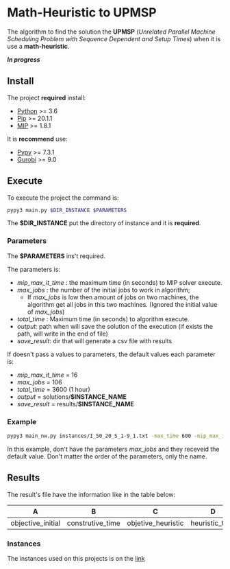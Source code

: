 # Math-Heuristic to UPMSP

The algorithm to find the solution the **UPMSP** (*Unrelated Parallel Machine Scheduling Problem with Sequence Dependent and Setup Times*) when it is use a **math-heuristic**.

***In progress***

## Install

The project **required** install:

 - [Python](https://www.python.org/) >= 3.6
 - [Pip](https://pypi.org/project/pip/) >= 20.1.1
 - [MIP](https://python-mip.readthedocs.io/) >= 1.8.1

It is **recommend** use:

 - [Pypy](https://www.pypy.org/) >= 7.3.1
 - [Gurobi](https://www.gurobi.com/) >= 9.0

## Execute

To execute the project the command is:

```bash
pypy3 main.py $DIR_INSTANCE $PARAMETERS
```

The **$DIR_INSTANCE** put the directory of instance and it is **required**.

### Parameters

The **$PARAMETERS** ins't required.

The parameters is:

 * *mip_max_it_time* : the maximum time (in seconds) to MIP solver execute.
 * *max_jobs* : the number of the initial jobs to work in algorithm;
    * If *max_jobs* is low then amount of jobs on two machines, the algorithm get all jobs in this two machines. (Ignored the initial value of *max_jobs*)
 * *total_time* : Maximum time (in seconds) to algorithm execute.
 * *output*: path when will save the solution of the execution (if exists the path, will write in the end of file)
 * *save_result*: dir that will generate a csv file with results

If doesn't pass a values to parameters, the default values each parameter is:

 - *mip_max_it_time* = 16
 - *max_jobs* = 106
 - *total_time* = 3600 (1 hour)
 - *output* = solutions/**$INSTANCE_NAME**
 - *save_result* = results/**$INSTANCE_NAME**

### Example

```bash
pypy3 main_nw.py instances/I_50_20_S_1-9_1.txt -max_time 600 -mip_max_it_time 30
```

In this example, don't have the parameters *max_jobs*  and they receveid the default value.
Don't matter the order of the parameters, only the name.

## Results

The result's file have the information like in the table below:

| A | B | C | D | E | F |
| :---: | :---: | :---: | :---: | :---: | :---: | 
| objective_initial |  construtive_time | objetive_heuristic | heuristic_time | heuristic.cont | total_time | 

### Instances

The instances used on this projects is on the [link](http://soa.iti.es/files/RSDST.7z)
